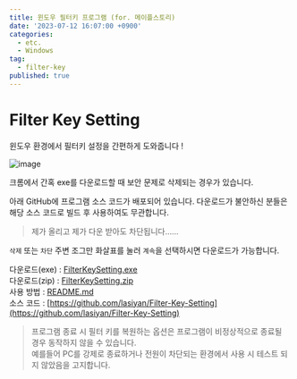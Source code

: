 ```yaml
---
title: 윈도우 필터키 프로그램 (for. 메이플스토리)
date: '2023-07-12 16:07:00 +0900'
categories:
  - etc.
  - Windows
tag:
  - filter-key
published: true
---
```

# Filter Key Setting
윈도우 환경에서 필터키 설정을 간편하게 도와줍니다 !

![image](https://github.com/lasiyan/Filter-Key-Setting/assets/135001826/90bb1745-7d3c-4c70-a97f-af6fe7774a53)

크롬에서 간혹 exe를 다운로드할 때 보안 문제로 삭제되는 경우가 있습니다.

아래 GitHub에 프로그램 소스 코드가 배포되어 있습니다.
다운로드가 불안하신 분들은 해당 소스 코드로 빌드 후 사용하여도 무관합니다.
> 제가 올리고 제가 다운 받아도 차단됩니다......

`삭제` 또는 `차단` 주변 조그만 화살표를 눌러 `계속`을 선택하시면 다운로드가 가능합니다.


다운로드(exe) : [FilterKeySetting.exe](https://github.com/lasiyan/Filter-Key-Setting/releases/download/v2.0.0/FilterKeySetting.exe)  
다운로드(zip) : [FilterKeySetting.zip](https://github.com/lasiyan/Filter-Key-Setting/releases/download/v2.0.0/FilterKeySetting.zip)  
사용 방법 : [README.md](https://github.com/lasiyan/Filter-Key-Setting#readme)  
소스 코드 : [https://github.com/lasiyan/Filter-Key-Setting](https://github.com/lasiyan/Filter-Key-Setting)


> 프로그램 종료 시 필터 키를 복원하는 옵션은 프로그램이 비정상적으로 종료될 경우 동작하지 않을 수 있습니다.  
예를들어 PC를 강제로 종료하거나 전원이 차단되는 환경에서 사용 시 테스트 되지 않았음을 고지합니다.

